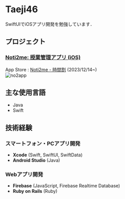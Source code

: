 # Taeji46
SwiftUIでiOSアプリ開発を勉強しています．
## プロジェクト
### [Noti2me: 授業管理アプリ (iOS)](https://github.com/Taeji46/Timetable-with-SwiftData) 
  App Store : [Noti2me - 時間割](https://apps.apple.com/jp/app/noti2me-%E6%99%82%E9%96%93%E5%89%B2/id6474107092) (2023/12/14~)  
  ![no2app](https://github.com/Taeji46/Taeji46/assets/107469797/b791a5f9-1e16-43f3-aca9-5063c89457df)
## 主な使用言語
- Java
- Swift
## 技術経験
### スマートフォン・PCアプリ開発
- **Xcode** (Swift, SwiftUI, SwiftData)
- **Android Studio** (Java)

### Webアプリ開発
- **Firebase** (JavaScript, Firebase Realtime Database)
- **Ruby on Rails** (Ruby)


